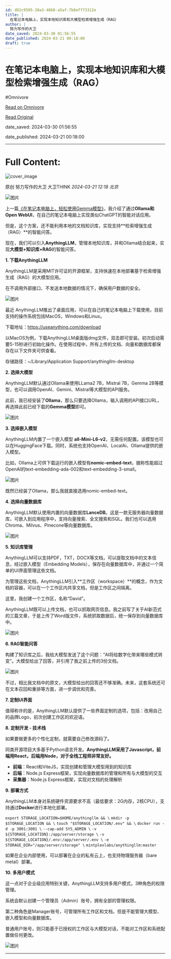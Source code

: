 ```yaml
---
id: d82c9505-30a3-4868-a5af-7b8eff73312e
title: |
  在笔记本电脑上，实现本地知识库和大模型检索增强生成（RAG）
author: |
  努力写作的大卫
date_saved: 2024-03-30 01:56:55
date_published: 2024-03-21 00:18:00
draft: true
---
```


# 在笔记本电脑上，实现本地知识库和大模型检索增强生成（RAG）
#Omnivore

[Read on Omnivore](https://omnivore.app/me/https-mp-weixin-qq-com-s-iy-0-ij-il-7-t-1-c-48-k-rau-k-mgg-18e8dee9b48)

[Read Original](https://mp.weixin.qq.com/s/iy0IjIL7t1c48KRauK_Mgg)

date_saved: 2024-03-30 01:56:55

date_published: 2024-03-21 00:18:00

--- 

# Full Content: 

![cover_image](https://proxy-prod.omnivore-image-cache.app/0x0,szuDgcDfJxOBArHrrp5wjORM9UHaLGjRHdROR56AFNv0/https://mmbiz.qpic.cn/mmbiz_jpg/FQ9ichBMYQXhYQvALGBVVTEDKWyyibgjvNCOYbFASYYemLlavn2o5attZbicm17jXo1BibT6LfnQmichTOBTYkibRicTA/0?wx_fmt=jpeg) 

原创 努力写作的大卫  大卫THINK _2024-03-21 12:18_ _北京_ 

![图片](https://proxy-prod.omnivore-image-cache.app/0x0,slOCLL0daDUkiYgtxCnR28SjLAtSdJlmXsAg2VR0JL0Y/https://mmbiz.qpic.cn/mmbiz_jpg/FQ9ichBMYQXhYQvALGBVVTEDKWyyibgjvNceauO5iaddfwSYcP5pYyo4h3D2VPXwjUEdpDOoC8AdCFaMBNuppbfYA/640?wx_fmt=jpeg&from=appmsg)

上一篇[《在笔记本电脑上，轻松使用Gemma模型》](http://mp.weixin.qq.com/s?%5F%5Fbiz=MzkyNzMyNTkwMg==&mid=2247484289&idx=1&sn=d4f08858bd23ef1fefcbbf994dedbfd2&chksm=c2288820f55f0136b28d8b72740c610dfc542e7685e085fc5c07db653086bbf40d3d74237555&scene=21#wechat%5Fredirect)，我介绍了通过**Ollama和Open WebUI**，在自己的笔记本电脑上实现类似ChatGPT的智能对话应用。

但是，这个方案，还不能利用本地的文档知识库，实现支持**检索增强生成（RAG）**的智能问答。

现在，我们可以引入**AnythingLLM**，管理本地知识库，并和Ollama结合起来，实现**大模型+知识库+RAG**的智能问答。

**1\. 下载AnythingLLM**

AnythingLLM是采用MIT许可证的开源框架，支持快速在本地部署基于检索增强生成（RAG）的大模型应用。

在不调用外部接口、不发送本地数据的情况下，确保用户数据的安全。

![图片](https://proxy-prod.omnivore-image-cache.app/0x0,sGslL80onpo_Yr52yEnfHXw3q-o4QNPNUtTSTyGn9BgQ/https://mmbiz.qpic.cn/mmbiz_png/FQ9ichBMYQXhYQvALGBVVTEDKWyyibgjvNDZA2TXDUaAMLB3adkZ16tfiaLqZCQJKGRMaA1FibVljNdQAqtk9jktRg/640?wx_fmt=png&from=appmsg)

最近 AnythingLLM推出了桌面应用，可以在自己的笔记本电脑上下载使用，目前支持的操作系统包括MacOS，Windows和Linux。

下载地址：https://useanything.com/download

以MacOS为例，下载AnythingLLM桌面版dmg文件，双击即可安装。初次启动需要5-15秒进行初始化操作。在使用过程中，所有上传的文档、向量和数据库都保存在以下文件夹可供查看。

存储路径：\~/Library/Application Support/anythingllm-desktop

**2\. 选择大模型**

AnythingLLM默认通过Ollama来使用LLama2 7B，Mistral 7B，Gemma 2B等模型，也可以调用OpenAI、Gemini、Mistral等大模型的API服务。

此前，我已经安装了**Ollama**，那么只要选择Ollama，输入调用的API接口URL，再选择此前已经下载的**Gemma模型**即可。

![图片](https://proxy-prod.omnivore-image-cache.app/0x0,stT2UnYHWm-ICNZFkuRaW_0tqPXKs3WWqYvwaSYryanQ/https://mmbiz.qpic.cn/mmbiz_png/FQ9ichBMYQXhYQvALGBVVTEDKWyyibgjvNcVibyDoZFjIhrOn0FFTaibQUQ4VBSoQwUhPOLH9oUspfk004JqoQlyicw/640?wx_fmt=png&from=appmsg)

**3\. 选择嵌入模型**

AnythingLLM内置了一个嵌入模型 **all-Mini-L6-v2**，无需任何配置。该模型也可以在HuggingFace下载。同时，系统也支持OpenAI、LocalAi、Ollama提供的嵌入模型。

比如，Ollama上可供下载运行的嵌入模型有**nomic-embed-text**，据称性能超过OpenAI的text-embedding-ada-002和text-embedding-3-small。

![图片](https://proxy-prod.omnivore-image-cache.app/0x0,sIBrRSWdFbGCRAdjocRxbFU8f65NvZcO6MQ7pLYKUQ8w/https://mmbiz.qpic.cn/mmbiz_png/FQ9ichBMYQXhYQvALGBVVTEDKWyyibgjvN7dSjoMjvaAvrCyqEMMIK93fROia5nEjAlB5uc7ZxZRfAxEtuXm5nTUA/640?wx_fmt=png&from=appmsg)

既然已经装了Ollama，那么我就直接选用nomic-embed-text。

**4\. 选择向量数据库**

AnythingLLM默认使用内置的向量数据库**LanceDB**。这是一款无服务器向量数据库，可嵌入到应用程序中，支持向量搜索、全文搜索和SQL。我们也可以选用Chroma、Milvus、Pinecone等向量数据库。

![图片](https://proxy-prod.omnivore-image-cache.app/0x0,sTEGHi-rGgjoZ96J04i2cURaFTyV8qdNCSC5tcUgFo6A/https://mmbiz.qpic.cn/mmbiz_png/FQ9ichBMYQXhYQvALGBVVTEDKWyyibgjvNicJrR5CakusVOgRSIuqpSfyA9Fia0C4cUV15GqkCy3LVNKxtc6Y5Unfg/640?wx_fmt=png&from=appmsg)

**5\. 知识库管理**

AnythingLLM可以支持PDF，TXT，DOCX等文档，可以提取文档中的文本信息，经过嵌入模型（Embedding Models），保存在向量数据库中，并通过一个简单的UI界面管理这些文档。

为管理这些文档，AnythingLLM引入**工作区（workspace）**的概念，作为文档的容器，可以在一个工作区内共享文档，但是工作区之间隔离。

这里，我创建一个工作区，名称“David”。  

AnythingLLM既可以上传文档，也可以抓取网页信息。我之前写了关于AI新范式的三篇文章，于是上传了Word版文件，系统抓取数据后，统一保存到向量数据库中。

![图片](https://proxy-prod.omnivore-image-cache.app/0x0,sp0H65ouBL7bdTw22kFrOZZYBaNSIYD6LP8mmDqb7oh4/https://mmbiz.qpic.cn/mmbiz_png/FQ9ichBMYQXhYQvALGBVVTEDKWyyibgjvNBy2iaULMmnqYWAElZvwa3h3ibAAPpKjD7FE62ybvvzLqo1Muc4iaibwZTQ/640?wx_fmt=png&from=appmsg)

**6\. RAG智能问答**

构建了知识库之后，我给大模型发送了这个问题：“AI将给数字化带来哪些模式转变”。大模型给出了回答，并引用了我之前上传的3份文档。  

![图片](https://proxy-prod.omnivore-image-cache.app/0x0,s1MMz-UipsDx-O5JCgmXYitL5gNgaRYHX8fqb8uENEVY/https://mmbiz.qpic.cn/mmbiz_png/FQ9ichBMYQXhYQvALGBVVTEDKWyyibgjvN0NHN6u3nib2nlEW5d5oXUicPDUibFwcflADJhug6M8qwTNXLPaH7icViccA/640?wx_fmt=png&from=appmsg)

不过，相比我文档中的原文，大模型给出的回答还不够准确。未来，这套系统还可在文本召回和重排等方面，进一步调优和完善。

**7\. 定制UI界面**

值得称许的是，AnythingLLM默认提供了一些界面定制的选项，包括：改用自己的品牌Logo，初次创建工作区的欢迎语。

**8\. 定制开发 - 技术栈**  

如果要做更多的个性化定制，就需要自己修改源码了。

同类开源项目大多基于Python语言开发。**AnythingLLM采用了Javascript，前端用React，后端用Node，对于全栈工程师非常友好。**  

* **前端**：React和ViteJS，实现创建和管理大模型用到的知识库
* **后端**：Node.js Express框架，实现向量数据库的管理和所有与大模型的交互
* **采集器**：Node.js Express框架，实现对文档的处理解析

**9\. 部署方式**  

AnythingLLM本身对系统硬件资源要求不高（最低要求：2G内存，2核CPU），支持通过**Docker**进行本地化部署。

`export STORAGE_LOCATION=$HOME/anythingllm && \` `mkdir -p $STORAGE_LOCATION && \` `touch "$STORAGE_LOCATION/.env" && \` `docker run -d -p 3001:3001 \` `--cap-add SYS_ADMIN \` `-v ${STORAGE_LOCATION}:/app/server/storage \` `-v ${STORAGE_LOCATION}/.env:/app/server/.env \` `-e STORAGE_DIR="/app/server/storage" \` `mintplexlabs/anythingllm:master`

如果在企业内部使用，可以部署在企业的私有云上，也支持物理服务器（bare metal）部署。

**10\. 多用户模式**  

这一点对于企业级应用特别关键，AnythingLLM支持多用户模式，3种角色的权限管理。

系统会默认创建一个管理员（Admin）账号，拥有全部的管理权限。

第二种角色是Manager账号，可管理所有工作区和文档，但是不能管理大模型、嵌入模型和向量数据库。

普通用户账号，则只能基于已授权的工作区与大模型对话，不能对工作区和系统配置做任何更改。  

![图片](https://proxy-prod.omnivore-image-cache.app/0x0,sEXOCRIs1c0EZ8YRYAwPFZ0_L7Cu66gzZF1sknhSXuYc/https://mmbiz.qpic.cn/mmbiz_jpg/FQ9ichBMYQXgqic2tqxz1mJlMzt5FyrM4N2t3q4cqWuRC8gDSGTvTeiarCw7z5G9I2ReGeLnCsooMD94W3LU0UtHQ/640?wx_fmt=jpeg)

---

